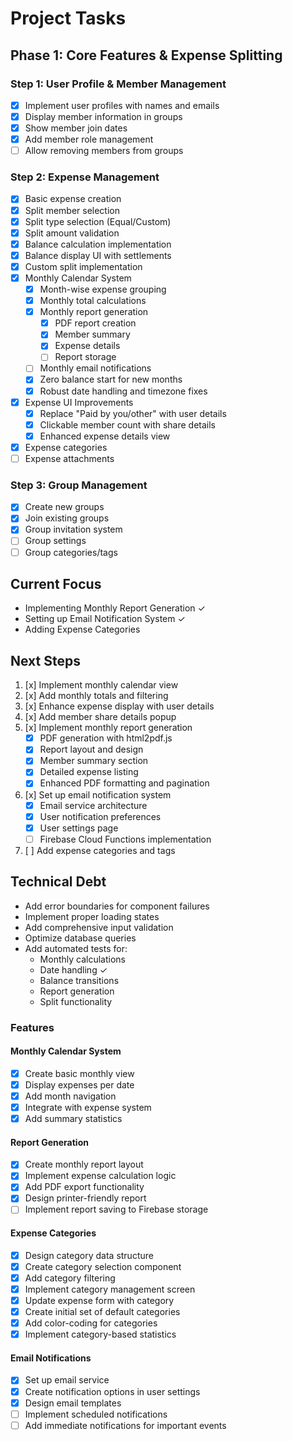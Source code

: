 # Project Tasks

## Phase 1: Core Features & Expense Splitting

### Step 1: User Profile & Member Management
- [x] Implement user profiles with names and emails
- [x] Display member information in groups
- [x] Show member join dates
- [x] Add member role management
- [ ] Allow removing members from groups

### Step 2: Expense Management
- [x] Basic expense creation
- [x] Split member selection
- [x] Split type selection (Equal/Custom)
- [x] Split amount validation
- [x] Balance calculation implementation
- [x] Balance display UI with settlements
- [x] Custom split implementation
- [x] Monthly Calendar System
  - [x] Month-wise expense grouping
  - [x] Monthly total calculations
  - [x] Monthly report generation
    - [x] PDF report creation
    - [x] Member summary
    - [x] Expense details
    - [ ] Report storage
  - [ ] Monthly email notifications
  - [x] Zero balance start for new months
  - [x] Robust date handling and timezone fixes
- [x] Expense UI Improvements
  - [x] Replace "Paid by you/other" with user details
  - [x] Clickable member count with share details
  - [x] Enhanced expense details view
- [x] Expense categories
- [ ] Expense attachments

### Step 3: Group Management
- [x] Create new groups
- [x] Join existing groups
- [x] Group invitation system
- [ ] Group settings
- [ ] Group categories/tags

## Current Focus
- Implementing Monthly Report Generation ✓
- Setting up Email Notification System ✓
- Adding Expense Categories

## Next Steps
1. [x] Implement monthly calendar view
2. [x] Add monthly totals and filtering
3. [x] Enhance expense display with user details
4. [x] Add member share details popup
5. [x] Implement monthly report generation
   - [x] PDF generation with html2pdf.js
   - [x] Report layout and design
   - [x] Member summary section
   - [x] Detailed expense listing
   - [x] Enhanced PDF formatting and pagination
6. [x] Set up email notification system
   - [x] Email service architecture
   - [x] User notification preferences
   - [x] User settings page
   - [ ] Firebase Cloud Functions implementation
7. [ ] Add expense categories and tags

## Technical Debt
- Add error boundaries for component failures
- Implement proper loading states
- Add comprehensive input validation
- Optimize database queries
- Add automated tests for:
  - Monthly calculations
  - Date handling ✓
  - Balance transitions
  - Report generation
  - Split functionality

### Features

#### Monthly Calendar System
- [x] Create basic monthly view
- [x] Display expenses per date
- [x] Add month navigation
- [x] Integrate with expense system
- [x] Add summary statistics

#### Report Generation
- [x] Create monthly report layout
- [x] Implement expense calculation logic
- [x] Add PDF export functionality
- [x] Design printer-friendly report
- [ ] Implement report saving to Firebase storage

#### Expense Categories
- [x] Design category data structure
- [x] Create category selection component
- [x] Add category filtering
- [x] Implement category management screen
- [x] Update expense form with category
- [x] Create initial set of default categories
- [x] Add color-coding for categories
- [x] Implement category-based statistics

#### Email Notifications
- [x] Set up email service
- [x] Create notification options in user settings
- [x] Design email templates
- [ ] Implement scheduled notifications
- [ ] Add immediate notifications for important events 